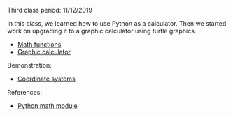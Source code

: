 
Third class period: 11/12/2019

In this class, we learned how to use Python as a calculator. Then we started
work on upgrading it to a graphic calculator using turtle graphics.

- [Math functions](./01-calc.py)
- [Graphic calculator](./02-graph_calc.py)

Demonstration:
- [Coordinate systems](./demo2.py)

References:
- [Python math module](https://docs.python.org/3/library/math.html)
